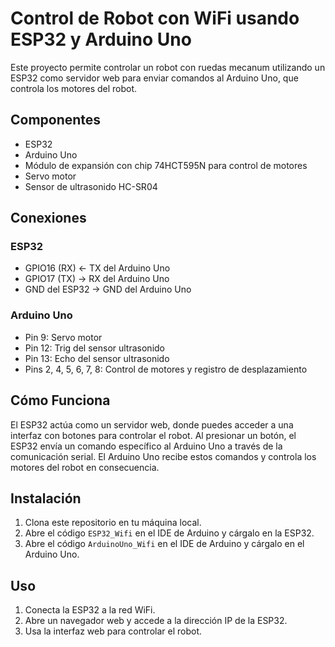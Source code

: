 # Control de Robot con WiFi usando ESP32 y Arduino Uno

Este proyecto permite controlar un robot con ruedas mecanum utilizando un ESP32 como servidor web para enviar comandos al Arduino Uno, que controla los motores del robot.

## Componentes

- ESP32
- Arduino Uno
- Módulo de expansión con chip 74HCT595N para control de motores
- Servo motor
- Sensor de ultrasonido HC-SR04

## Conexiones

### ESP32
- GPIO16 (RX) ← TX del Arduino Uno
- GPIO17 (TX) → RX del Arduino Uno
- GND del ESP32 → GND del Arduino Uno

### Arduino Uno
- Pin 9: Servo motor
- Pin 12: Trig del sensor ultrasonido
- Pin 13: Echo del sensor ultrasonido
- Pins 2, 4, 5, 6, 7, 8: Control de motores y registro de desplazamiento

## Cómo Funciona

El ESP32 actúa como un servidor web, donde puedes acceder a una interfaz con botones para controlar el robot. Al presionar un botón, el ESP32 envía un comando específico al Arduino Uno a través de la comunicación serial. El Arduino Uno recibe estos comandos y controla los motores del robot en consecuencia.

## Instalación

1. Clona este repositorio en tu máquina local.
2. Abre el código `ESP32_Wifi` en el IDE de Arduino y cárgalo en la ESP32.
3. Abre el código `ArduinoUno_Wifi` en el IDE de Arduino y cárgalo en el Arduino Uno.

## Uso

1. Conecta la ESP32 a la red WiFi.
2. Abre un navegador web y accede a la dirección IP de la ESP32.
3. Usa la interfaz web para controlar el robot.

